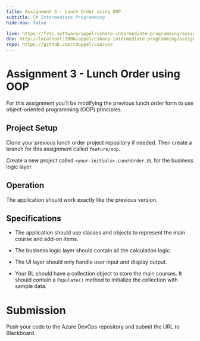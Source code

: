```yaml
---
title: Assignment 3 - Lunch Order using OOP
subtitle: C# Intermediate Programming
hide-nav: false

live: https://fvtc.software/appel/csharp-intermediate-programming/assignments/lunch-order-oop
dev: http://localhost:3006/appel/csharp-intermediate-programming/assignments/lunch-order-oop
repo: https://github.com/rdappel/courses
---
```


# Assignment 3 - Lunch Order using OOP

For this assignment you’ll be modifying the previous lunch order form to use object-oriented programming (OOP) principles.

<details open style="display: none;">
	<summary class="video">Show/Hide Video</summary>
	<div class="video-container">
		<iframe src="https://www.youtube.com/embed/AAAAAAA" width="100%" height="100%" frameborder="0"
			allowfullscreen allow="accelerometer; autoplay; encrypted-media; gyroscope; picture-in-picture">
		</iframe>
	</div>
</details>

## Project Setup

Clone your previous lunch order project repository if needed. Then create a branch for this assignment called `feature/oop`.

Create a new project called `<your-initials>.LunchOrder.BL` for the business logic layer.

## Operation

The application should work exactly like the previous version.

## Specifications

- The application should use classes and objects to represent the main course and add-on items.

- The business logic layer should contain all the calculation logic.

- The UI layer should only handle user input and display output.

- Your BL should have a collection object to store the main courses. It should contain a `Populate()` method to initialize the collection with sample data.

# Submission

Push your code to the Azure DevOps repository and submit the URL to Blackboard.
